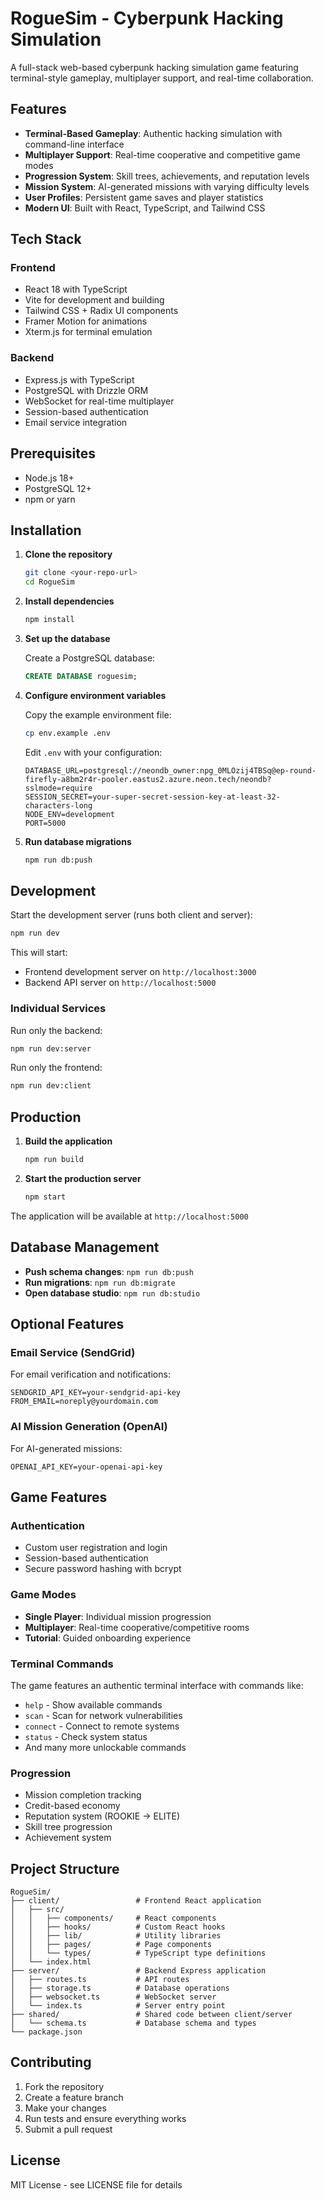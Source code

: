 # RogueSim - Cyberpunk Hacking Simulation

A full-stack web-based cyberpunk hacking simulation game featuring terminal-style gameplay, multiplayer support, and real-time collaboration.

## Features

- **Terminal-Based Gameplay**: Authentic hacking simulation with command-line interface
- **Multiplayer Support**: Real-time cooperative and competitive game modes
- **Progression System**: Skill trees, achievements, and reputation levels
- **Mission System**: AI-generated missions with varying difficulty levels
- **User Profiles**: Persistent game saves and player statistics
- **Modern UI**: Built with React, TypeScript, and Tailwind CSS

## Tech Stack

### Frontend
- React 18 with TypeScript
- Vite for development and building
- Tailwind CSS + Radix UI components
- Framer Motion for animations
- Xterm.js for terminal emulation

### Backend
- Express.js with TypeScript
- PostgreSQL with Drizzle ORM
- WebSocket for real-time multiplayer
- Session-based authentication
- Email service integration

## Prerequisites

- Node.js 18+ 
- PostgreSQL 12+
- npm or yarn

## Installation

1. **Clone the repository**
   ```bash
   git clone <your-repo-url>
   cd RogueSim
   ```

2. **Install dependencies**
   ```bash
   npm install
   ```

3. **Set up the database**
   
   Create a PostgreSQL database:
   ```sql
   CREATE DATABASE roguesim;
   ```

4. **Configure environment variables**
   
   Copy the example environment file:
   ```bash
   cp env.example .env
   ```
   
   Edit `.env` with your configuration:
   ```env
   DATABASE_URL=postgresql://neondb_owner:npg_0MLOzij4TBSq@ep-round-firefly-a8bm2r4r-pooler.eastus2.azure.neon.tech/neondb?sslmode=require
   SESSION_SECRET=your-super-secret-session-key-at-least-32-characters-long
   NODE_ENV=development
   PORT=5000
   ```

5. **Run database migrations**
   ```bash
   npm run db:push
   ```

## Development

Start the development server (runs both client and server):
```bash
npm run dev
```

This will start:
- Frontend development server on `http://localhost:3000`
- Backend API server on `http://localhost:5000`

### Individual Services

Run only the backend:
```bash
npm run dev:server
```

Run only the frontend:
```bash
npm run dev:client
```

## Production

1. **Build the application**
   ```bash
   npm run build
   ```

2. **Start the production server**
   ```bash
   npm start
   ```

The application will be available at `http://localhost:5000`

## Database Management

- **Push schema changes**: `npm run db:push`
- **Run migrations**: `npm run db:migrate`
- **Open database studio**: `npm run db:studio`

## Optional Features

### Email Service (SendGrid)
For email verification and notifications:
```env
SENDGRID_API_KEY=your-sendgrid-api-key
FROM_EMAIL=noreply@yourdomain.com
```

### AI Mission Generation (OpenAI)
For AI-generated missions:
```env
OPENAI_API_KEY=your-openai-api-key
```

## Game Features

### Authentication
- Custom user registration and login
- Session-based authentication
- Secure password hashing with bcrypt

### Game Modes
- **Single Player**: Individual mission progression
- **Multiplayer**: Real-time cooperative/competitive rooms
- **Tutorial**: Guided onboarding experience

### Terminal Commands
The game features an authentic terminal interface with commands like:
- `help` - Show available commands
- `scan` - Scan for network vulnerabilities
- `connect` - Connect to remote systems
- `status` - Check system status
- And many more unlockable commands

### Progression
- Mission completion tracking
- Credit-based economy
- Reputation system (ROOKIE → ELITE)
- Skill tree progression
- Achievement system

## Project Structure

```
RogueSim/
├── client/                 # Frontend React application
│   ├── src/
│   │   ├── components/     # React components
│   │   ├── hooks/          # Custom React hooks
│   │   ├── lib/            # Utility libraries
│   │   ├── pages/          # Page components
│   │   └── types/          # TypeScript type definitions
│   └── index.html
├── server/                 # Backend Express application
│   ├── routes.ts           # API routes
│   ├── storage.ts          # Database operations
│   ├── websocket.ts        # WebSocket server
│   └── index.ts            # Server entry point
├── shared/                 # Shared code between client/server
│   └── schema.ts           # Database schema and types
└── package.json
```

## Contributing

1. Fork the repository
2. Create a feature branch
3. Make your changes
4. Run tests and ensure everything works
5. Submit a pull request

## License

MIT License - see LICENSE file for details 